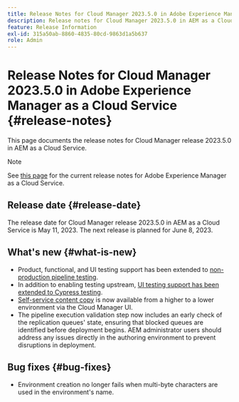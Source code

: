 ```yaml
---
title: Release Notes for Cloud Manager 2023.5.0 in Adobe Experience Manager as a Cloud Service
description: Release notes for Cloud Manager 2023.5.0 in AEM as a Cloud Service.
feature: Release Information
exl-id: 315a50ab-8860-4835-80cd-9863d1a5b637
role: Admin
---
```

# Release Notes for Cloud Manager 2023.5.0 in Adobe Experience Manager as a Cloud Service {#release-notes}

This page documents the release notes for Cloud Manager release 2023.5.0 in AEM as a Cloud Service.

>[!NOTE]
>
>See [this page](/help/release-notes/release-notes-cloud/release-notes-current.md) for the current release notes for Adobe Experience Manager as a Cloud Service.

## Release date {#release-date}

The release date for Cloud Manager release 2023.5.0 in AEM as a Cloud Service is May 11, 2023. The next release is planned for June 8, 2023.

## What's new {#what-is-new}

* Product, functional, and UI testing support has been extended to [non-production pipeline testing](/help/implementing/cloud-manager/configuring-pipelines/configuring-non-production-pipelines.md).
* In addition to enabling testing upstream, [UI testing support has been extended to Cypress testing](/help/implementing/cloud-manager/ui-testing.md).
* [Self-service content copy](/help/implementing/developing/tools/content-copy.md) is now available from a higher to a lower environment via the Cloud Manager UI. 
* The pipeline execution validation step now includes an early check of the replication queues' state, ensuring that blocked queues are identified before deployment begins. AEM administrator users should address any issues directly in the authoring environment to prevent disruptions in deployment.

## Bug fixes {#bug-fixes}

* Environment creation no longer fails when multi-byte characters are used in the environment's name.
